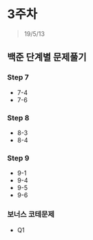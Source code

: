 # 3주차
> 19/5/13

## 백준 단계별 문제풀기
### Step 7
- 7-4
- 7-6
### Step 8
- 8-3
- 8-4
### Step 9
- 9-1
- 9-4
- 9-5
- 9-6

### 보너스 코테문제
- Q1

